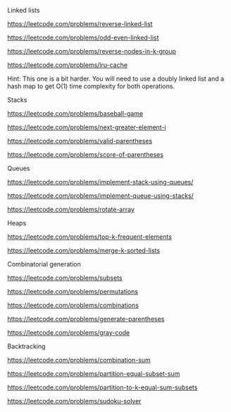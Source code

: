 Linked lists

https://leetcode.com/problems/reverse-linked-list

https://leetcode.com/problems/odd-even-linked-list

https://leetcode.com/problems/reverse-nodes-in-k-group

https://leetcode.com/problems/lru-cache

Hint: This one is a bit harder. You will need to use a doubly linked list and a hash map to get O(1) time complexity for both operations.

Stacks

https://leetcode.com/problems/baseball-game

https://leetcode.com/problems/next-greater-element-i

https://leetcode.com/problems/valid-parentheses

https://leetcode.com/problems/score-of-parentheses

Queues

https://leetcode.com/problems/implement-stack-using-queues/

https://leetcode.com/problems/implement-queue-using-stacks/

https://leetcode.com/problems/rotate-array

Heaps

https://leetcode.com/problems/top-k-frequent-elements

https://leetcode.com/problems/merge-k-sorted-lists

Combinatorial generation

https://leetcode.com/problems/subsets

https://leetcode.com/problems/permutations

https://leetcode.com/problems/combinations

https://leetcode.com/problems/generate-parentheses

https://leetcode.com/problems/gray-code

Backtracking

https://leetcode.com/problems/combination-sum

https://leetcode.com/problems/partition-equal-subset-sum

https://leetcode.com/problems/partition-to-k-equal-sum-subsets

https://leetcode.com/problems/sudoku-solver